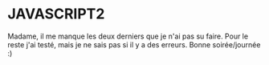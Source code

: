 # JAVASCRIPT2
Madame, il me manque les deux derniers que je n'ai pas su faire. Pour le reste j'ai testé, mais je ne sais pas si il y a des erreurs. Bonne soirée/journée :)
